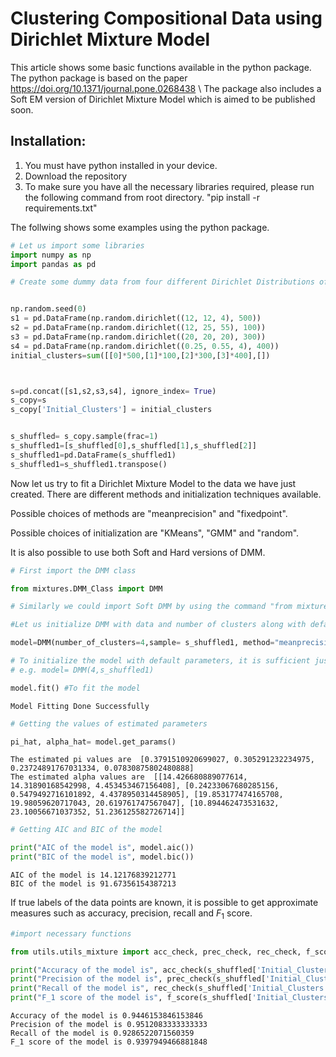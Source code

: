 # Clustering Compositional Data using Dirichlet Mixture Model

This article shows some basic functions available in the python package. The python package is based on the paper https://doi.org/10.1371/journal.pone.0268438 \\
The package also includes a Soft EM version of Dirichlet Mixture Model which is aimed to be published soon.

## Installation:

1. You must have python installed in your device.
2. Download the repository
3. To make sure you have all the necessary libraries required, please run the following command from root directory.    "pip install -r requirements.txt"

The follwing shows some examples using the python package.


```python
# Let us import some libraries
import numpy as np
import pandas as pd
```


```python
# Create some dummy data from four different Dirichlet Distributions of dimension 3


np.random.seed(0)
s1 = pd.DataFrame(np.random.dirichlet((12, 12, 4), 500))
s2 = pd.DataFrame(np.random.dirichlet((12, 25, 55), 100))
s3 = pd.DataFrame(np.random.dirichlet((20, 20, 20), 300))
s4 = pd.DataFrame(np.random.dirichlet((0.25, 0.55, 4), 400))
initial_clusters=sum([[0]*500,[1]*100,[2]*300,[3]*400],[])



s=pd.concat([s1,s2,s3,s4], ignore_index= True)
s_copy=s
s_copy['Initial_Clusters'] = initial_clusters


s_shuffled= s_copy.sample(frac=1)
s_shuffled1=[s_shuffled[0],s_shuffled[1],s_shuffled[2]]
s_shuffled1=pd.DataFrame(s_shuffled1)
s_shuffled1=s_shuffled1.transpose()
```

Now let us try to fit a Dirichlet Mixture Model to the data we have just created. There are different methods and initialization techniques available.

Possible choices of methods are "meanprecision" and "fixedpoint".

Possible choices of initialization are "KMeans", "GMM" and "random".

It is also possible to use both Soft and Hard versions of DMM.

```python
# First import the DMM class

from mixtures.DMM_Class import DMM

# Similarly we could import Soft DMM by using the command "from mixtures.DMM_Soft_Class import DMM_Soft"

#Let us initialize DMM with data and number of clusters along with default parameters.

model=DMM(number_of_clusters=4,sample= s_shuffled1, method="meanprecision", initialization="KMeans", tol=0.0001)

# To initialize the model with default parameters, it is sufficient just to supply number of clusters and the data.
# e.g. model= DMM(4,s_shuffled1)

model.fit() #To fit the model
```

    Model Fitting Done Successfully



```python
# Getting the values of estimated parameters

pi_hat, alpha_hat= model.get_params()
```

    The estimated pi values are  [0.3791510920699027, 0.305291232234975, 0.23724891767031334, 0.07830875802480888]
    The estimated alpha values are  [[14.426680889077614, 14.31890168542998, 4.453453467156408], [0.24233067680285156, 0.5479492716101892, 4.4378950314458905], [19.853177474165708, 19.98059620717043, 20.619761747567047], [10.894462473531632, 23.10056671037352, 51.236125582726714]]



```python
# Getting AIC and BIC of the model

print("AIC of the model is", model.aic())
print("BIC of the model is", model.bic())
```

    AIC of the model is 14.12176839212771
    BIC of the model is 91.67356154387213


If true labels of the data points are known, it is possible to get approximate measures such as accuracy, precision, recall and $F_1$ score.


```python
#import necessary functions

from utils.utils_mixture import acc_check, prec_check, rec_check, f_score

print("Accuracy of the model is", acc_check(s_shuffled['Initial_Clusters'], model.predict()))
print("Precision of the model is", prec_check(s_shuffled['Initial_Clusters'], model.predict()))
print("Recall of the model is", rec_check(s_shuffled['Initial_Clusters'], model.predict()))
print("F_1 score of the model is", f_score(s_shuffled['Initial_Clusters'], model.predict()))
```

    Accuracy of the model is 0.9446153846153846
    Precision of the model is 0.9512083333333333
    Recall of the model is 0.9286522071560359
    F_1 score of the model is 0.9397949466881848
